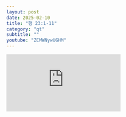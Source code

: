 ```yaml
---
layout: post
date: 2025-02-10
title: "행 23:1-11"
category: "qt"
subtitle: ""
youtube: "ZCMWNywUGHM"
---
```


<div class="youtube margin-large">
    <iframe src="https://www.youtube.com/embed/ZCMWNywUGHM" title="YouTube video player" frameborder="0" allow="accelerometer; autoplay; clipboard-write; encrypted-media; gyroscope; picture-in-picture; web-share" allowfullscreen></iframe>
</div>

